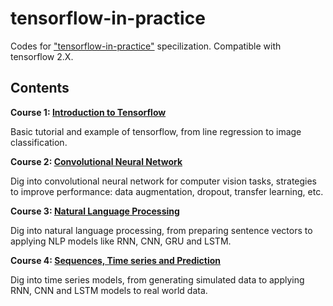 # tensorflow-in-practice

Codes for ["tensorflow-in-practice"](https://www.coursera.org/specializations/tensorflow-in-practice) specilization. Compatible with tensorflow 2.X.

## Contents

**Course 1: [Introduction to Tensorflow](./01_introduction_to_tensorflow/)**

Basic tutorial and example of tensorflow, from line regression to image classification.

**Course 2: [Convolutional Neural Network](./02_convolutional_neural_network/)**

Dig into convolutional neural network for computer vision tasks, strategies to improve performance: data augmentation, dropout, transfer learning, etc.

**Course 3: [Natural Language Processing](./03_natural_language_processing/)**

Dig into natural language processing, from preparing sentence vectors to applying NLP models like RNN, CNN, GRU and LSTM.

**Course 4: [Sequences, Time series and Prediction](./04_sequences_time_series_and_prediction/)**

Dig into time series models, from generating simulated data to applying RNN, CNN and LSTM models to real world data.

